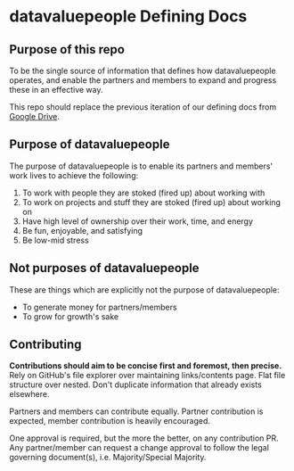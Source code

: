# datavaluepeople Defining Docs

## Purpose of this repo

To be the single source of information that defines how datavaluepeople operates, and enable the
partners and members to expand and progress these in an effective way.

This repo should replace the previous iteration of our defining docs from [Google Drive][link to
old docs].

## Purpose of datavaluepeople

The purpose of datavaluepeople is to enable its partners and members' work lives to achieve the
following:
1. To work with people they are stoked (fired up) about working with
2. To work on projects and stuff they are stoked (fired up) about working on
3. Have high level of ownership over their work, time, and energy
4. Be fun, enjoyable, and satisfying
5. Be low-mid stress

## Not purposes of datavaluepeople

These are things which are explicitly not the purpose of datavaluepeople:
- To generate money for partners/members
- To grow for growth's sake

## Contributing

**Contributions should aim to be concise first and foremost, then precise.** Rely on GitHub's file
explorer over maintaining links/contents page. Flat file structure over nested. Don't duplicate
information that already exists elsewhere.

Partners and members can contribute equally. Partner contribution is expected, member contribution
is heavily encouraged.

One approval is required, but the more the better, on any contribution PR. Any partner/member can
request a change approval to follow the legal governing document(s), i.e. Majority/Special
Majority.

[link to old docs]: https://docs.google.com/document/d/1aI_ywv-VXqnCAddv9bWmHjt0_msr3S4MmCe5nvH1jlM/edit?usp=sharing
